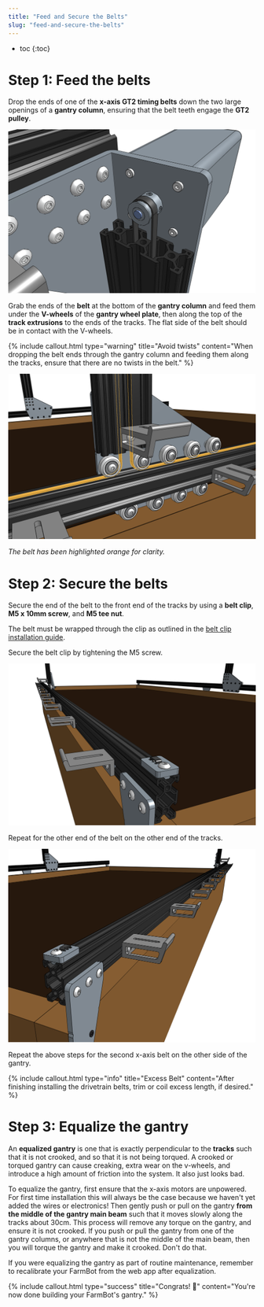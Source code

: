 ```yaml
---
title: "Feed and Secure the Belts"
slug: "feed-and-secure-the-belts"
---
```


* toc
{:toc}

# Step 1: Feed the belts
Drop the ends of one of the **x-axis GT2 timing belts** down the two large openings of a **gantry column**, ensuring that the belt teeth engage the **GT2 pulley**.

![Screen Shot 2017-02-27 at 12.05.33 PM.png](Screen_Shot_2017-02-27_at_12.05.33_PM.png)

Grab the ends of the **belt** at the bottom of the **gantry column** and feed them under the **V-wheels** of the **gantry wheel plate**, then along the top of the **track extrusions** to the ends of the tracks. The flat side of the belt should be in contact with the V-wheels.

{%
include callout.html
type="warning"
title="Avoid twists"
content="When dropping the belt ends through the gantry column and feeding them along the tracks, ensure that there are no twists in the belt."
%}



![Screen Shot 2017-02-27 at 12.12.27 PM.png](Screen_Shot_2017-02-27_at_12.12.27_PM.png)

_The belt has been highlighted orange for clarity._

# Step 2: Secure the belts
Secure the end of the belt to the front end of the tracks by using a **belt clip**, **M5 x 10mm screw**, and **M5 tee nut**.

The belt must be wrapped through the clip as outlined in the [belt clip installation guide](../../Extras/reference/belt-clip-installation.md).

Secure the belt clip by tightening the M5 screw.

![Screen Shot 2017-02-27 at 12.17.04 PM.png](Screen_Shot_2017-02-27_at_12.17.04_PM.png)

Repeat for the other end of the belt on the other end of the tracks.

![Screen Shot 2017-02-27 at 12.18.55 PM.png](Screen_Shot_2017-02-27_at_12.18.55_PM.png)

Repeat the above steps for the second x-axis belt on the other side of the gantry.

{%
include callout.html
type="info"
title="Excess Belt"
content="After finishing installing the drivetrain belts, trim or coil excess length, if desired."
%}

# Step 3: Equalize the gantry
An **equalized gantry** is one that is exactly perpendicular to the **tracks** such that it is not crooked, and so that it is not being torqued. A crooked or torqued gantry can cause creaking, extra wear on the v-wheels, and introduce a high amount of friction into the system. It also just looks bad.

To equalize the gantry, first ensure that the x-axis motors are unpowered. For first time installation this will always be the case because we haven't yet added the wires or electronics! Then gently push or pull on the gantry **from the middle of the gantry main beam** such that it moves slowly along the tracks about 30cm. This process will remove any torque on the gantry, and ensure it is not crooked. If you push or pull the gantry from one of the gantry columns, or anywhere that is not the middle of the main beam, then you will torque the gantry and make it crooked. Don't do that.

If you were equalizing the gantry as part of routine maintenance, remember to recalibrate your FarmBot from the web app after equalization.

{%
include callout.html
type="success"
title="Congrats! 🎉"
content="You're now done building your FarmBot's gantry."
%}

